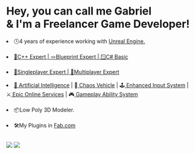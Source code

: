 # Hey, you can call me Gabriel<br> & I'm a <strong>Freelancer Game Developer</strong>!
<div style="display: inline_block">
  <li>🕓4 years of experience working with <a href="https://www.unrealengine.com/">Unreal Engine.</li>
  <br>
  <li>🥇C++ Expert | 🪢Blueprint Expert | 🪟C# Basic</li>
  <br>
  <li>👤Singleplayer Expert | 👥Multiplayer Expert</li>
  <br>
  <li>🤖<a href="https://dev.epicgames.com/documentation/en-us/unreal-engine/artificial-intelligence-in-unreal-engine?application_version=5.3" target="_blank">  Artificial Intelligence</a> |
  🚗<a href="https://dev.epicgames.com/documentation/en-us/unreal-engine/vehicles-in-unreal-engine" target="_blank">  Chaos Vehicle</a> |
  🕹️<a href="https://dev.epicgames.com/documentation/en-us/unreal-engine/enhanced-input-in-unreal-engine" target="_blank">  Enhanced Input System</a> | <br>
  ⚔️<a href="https://dev.epicgames.com/documentation/en-us/unreal-engine/online-subsystem-eos-plugin-in-unreal-engine" target="_blank">  Epic Online Services</a> |
  🎮<a href="https://docs.unrealengine.com/4.27/en-US/InteractiveExperiences/GameplayAbilitySystem/" target="_blank">  Gameplay Ability System</a></li>
  <br>
  <li>📦Low Poly 3D Modeler.</li>
  <br>
  <li>🛠️My Plugins in <a href="https://www.fab.com/sellers/Frytinhas%20Marketplace">Fab.com</a></li>
</div>
  
  ##
 
<div> 
 <a href="https://discord.gg/vkJvJRBe7H" target="_blank"><img src="https://img.shields.io/badge/Discord-7289DA?style=for-the-badge&logo=discord&logoColor=white" target="_blank"></a> 
  <a href = "mailto:contactfrytinhas1910@gmail.com"><img src="https://img.shields.io/badge/-Gmail-%23333?style=for-the-badge&logo=gmail&logoColor=white" target="_blank"></a>
  
</div>
 
